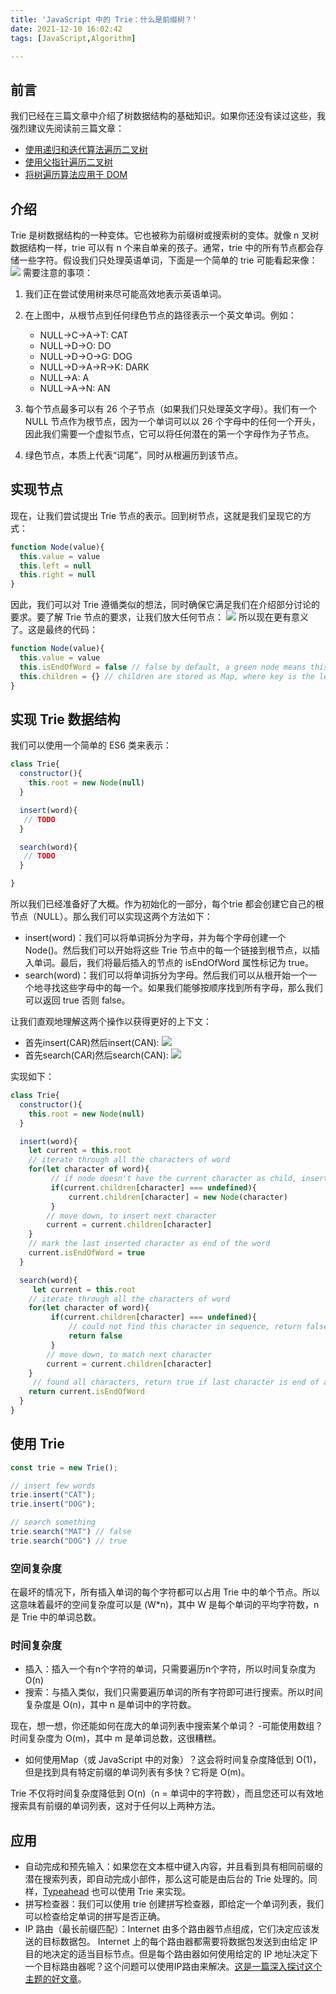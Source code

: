 ```yaml
---
title: 'JavaScript 中的 Trie：什么是前缀树？'
date: 2021-12-10 16:02:42
tags: [JavaScript,Algorithm]

---
```

## 前言
我们已经在三篇文章中介绍了树数据结构的基础知识。如果你还没有读过这些，我强烈建议先阅读前三篇文章：
- [使用递归和迭代算法遍历二叉树](./javascript-zhong-de-tree.md)
- [使用父指针遍历二叉树](./javascript-zhong-de-tree-shi-yong-fu-zhi-zhen-gao-xiao-bian-li.md)
- [将树遍历算法应用于 DOM](./javascript-jiang-shu-bian-li-suan-fa-ying-yong-yu-dom.md)

## 介绍
Trie 是树数据结构的一种变体。它也被称为前缀树或搜索树的变体。就像 n 叉树数据结构一样，trie 可以有 n 个来自单亲的孩子。通常，trie 中的所有节点都会存储一些字符。假设我们只处理英语单词，下面是一个简单的 trie 可能看起来像：
![](https://umeimmense.github.io/post-images/1639386955366.jpeg)
需要注意的事项：
1. 我们正在尝试使用树来尽可能高效地表示英语单词。
2. 在上图中，从根节点到任何绿色节点的路径表示一个英文单词。例如：
    - NULL->C->A->T: CAT
    - NULL->D->O: DO
    - NULL->D->O->G: DOG
    - NULL->D->A->R->K: DARK
    - NULL->A: A
    - NULL->A->N: AN

3. 每个节点最多可以有 26 个子节点（如果我们只处理英文字母）。我们有一个 NULL 节点作为根节点，因为一个单词可以以 26 个字母中的任何一个开头，因此我们需要一个虚拟节点，它可以将任何潜在的第一个字母作为子节点。
4. 绿色节点，本质上代表“词尾”，同时从根遍历到该节点。

## 实现节点
现在，让我们尝试提出 Trie 节点的表示。回到树节点，这就是我们呈现它的方式：
```javascript
function Node(value){
  this.value = value
  this.left = null
  this.right = null
}
```
因此，我们可以对 Trie 遵循类似的想法，同时确保它满足我们在介绍部分讨论的要求。要了解 Trie 节点的要求，让我们放大任何节点：
![](https://umeimmense.github.io/post-images/1639387276741.jpeg)
所以现在更有意义了。这是最终的代码：
```javascript
function Node(value){
  this.value = value
  this.isEndOfWord = false // false by default, a green node means this flag is true
  this.children = {} // children are stored as Map, where key is the letter and value is a TrieNode for that letter 
}
```
## 实现 Trie 数据结构
我们可以使用一个简单的 ES6 类来表示：
```javascript
class Trie{
  constructor(){
    this.root = new Node(null)
  }

  insert(word){
   // TODO
  }

  search(word){
   // TODO
  }

}
```
所以我们已经准备好了大概。作为初始化的一部分，每个trie 都会创建它自己的根节点（NULL）。那么我们可以实现这两个方法如下：
- insert(word)：我们可以将单词拆分为字母，并为每个字母创建一个 Node()。然后我们可以开始将这些 Trie 节点中的每一个链接到根节点，以插入单词。最后，我们将最后插入的节点的 isEndOfWord 属性标记为 true。
- search(word)：我们可以将单词拆分为字母。然后我们可以从根开始一个一个地寻找这些字母中的每一个。如果我们能够按顺序找到所有字母，那么我们可以返回 true 否则 false。
  
让我们直观地理解这两个操作以获得更好的上下文：
- 首先insert(CAR)然后insert(CAN):
  ![](https://umeimmense.github.io/post-images/1639387651437.jpeg)
- 首先search(CAR)然后search(CAN):
  ![](https://umeimmense.github.io/post-images/1639387657794.jpeg)

实现如下：
```javascript
class Trie{
  constructor(){
    this.root = new Node(null)
  }

  insert(word){
    let current = this.root
    // iterate through all the characters of word
    for(let character of word){
         // if node doesn't have the current character as child, insert it
         if(current.children[character] === undefined){
             current.children[character] = new Node(character)
         }
        // move down, to insert next character
        current = current.children[character]  
    }
    // mark the last inserted character as end of the word
    current.isEndOfWord = true
  }

  search(word){
     let current = this.root
    // iterate through all the characters of word
    for(let character of word){
         if(current.children[character] === undefined){
             // could not find this character in sequence, return false
             return false
         }
        // move down, to match next character
        current = current.children[character]  
    }
     // found all characters, return true if last character is end of a word
    return current.isEndOfWord
  }
}
```
## 使用 Trie
```javascript
const trie = new Trie();

// insert few words
trie.insert("CAT");
trie.insert("DOG");

// search something
trie.search("MAT") // false
trie.search("DOG") // true
```
### 空间复杂度
在最坏的情况下，所有插入单词的每个字符都可以占用 Trie 中的单个节点。所以这意味着最坏的空间复杂度可以是 (W*n)，其中 W 是每个单词的平均字符数，n 是 Trie 中的单词总数。
### 时间复杂度
- 插入：插入一个有n个字符的单词，只需要遍历n个字符，所以时间复杂度为O(n)
- 搜索：与插入类似，我们只需要遍历单词的所有字符即可进行搜索。所以时间复杂度是 O(n)，其中 n 是单词中的字符数。

现在，想一想，你还能如何在庞大的单词列表中搜索某个单词？
-可能使用数组？时间复杂度为 O(m)，其中 m 是单词总数，这很糟糕。
- 如何使用Map（或 JavaScript 中的对象）？这会将时间复杂度降低到 O(1)，但是找到具有特定前缀的单词列表有多快？它将是 O(m)。

Trie 不仅将时间复杂度降低到 O(n)（n = 单词中的字符数），而且您还可以有效地搜索具有前缀的单词列表，这对于任何以上两种方法。

## 应用
- 自动完成和预先输入：如果您在文本框中键入内容，并且看到具有相同前缀的潜在搜索列表，即自动完成小部件，那么这可能是由后台的 Trie 处理的。同样，[Typeahead](https://en.wikipedia.org/wiki/Typeahead) 也可以使用 Trie 来实现。
- 拼写检查器：我们可以使用 trie 创建拼写检查器，即给定一个单词列表，我们可以检查给定单词的拼写是否正确。
- IP 路由（最长前缀匹配）：Internet 由多个路由器节点组成，它们决定应该发送的目标数据包。 Internet 上的每个路由器都需要将数据包发送到由给定 IP 目的地决定的适当目标节点。但是每个路由器如何使用给定的 IP 地址决定下一个目标路由器呢？这个问题可以使用IP路由来解决。[这是一篇深入探讨这个主题的好文章](https://www.lewuathe.com/longest-prefix-match-with-trie-tree.html)。